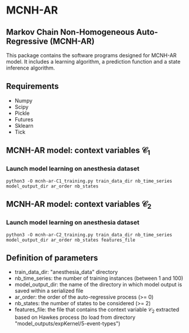 # MCNH-AR

## Markov Chain Non-Homogeneous Auto-Regressive (MCNH-AR)
This package contains the software programs designed for MCNH-AR model. It includes a learning algorithm, a prediction function and a state inference algorithm.

## Requirements
 * Numpy
 * Scipy
 * Pickle
 * Futures
 * Sklearn
 * Tick

## MCNH-AR model: context variables $\mathcal{C}_1$ 

### Launch model learning on anesthesia dataset
```{python}
python3 -O mcnh-ar-C1_training.py train_data_dir nb_time_series model_output_dir ar_order nb_states
```

## MCNH-AR model: context variables $\mathcal{C}_2$ 

### Launch model learning on anesthesia dataset
```{python}
python3 -O mcnh-ar-C2_training.py train_data_dir nb_time_series model_output_dir ar_order nb_states features_file
```

## Definition of parameters

  * train_data_dir: "anesthesia_data" directory
  * nb_time_series: the number of training instances (between 1 and 100)
  * model_output_dir: the name of the directory in which model output is saved within a serialized file
  * ar_order: the order of the auto-regressive process (>= 0)
  * nb_states: the number of states to be considered (>= 2)
  * features_file: the file that contains the context variable $\mathcal{C}_2$ extracted based on Hawkes process (to load from directory "model_outputs/expKernel/5-event-types")
